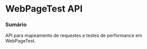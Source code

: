 # WebPageTest API

### Sumário
API para mapeamento de requestes e testes de performance em WebPageTest.

